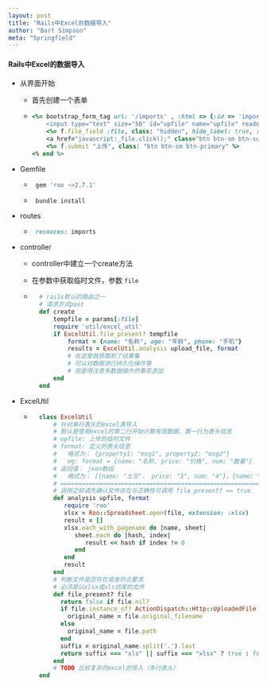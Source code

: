```yaml
---
layout: post
title: "Rails中Excel的数据导入"
author: "Bart Simpson"
meta: "Springfield"
---
```


#### Rails中Excel的数据导入
* 从界面开始
	* 首先创建一个表单

	* ```ruby
      <%= bootstrap_form_tag url: '/imports' , :html => {:id => 'import_car_form', :multipart => true} do |f| %>
	      <input type="text" size="50" id="upfile" name="upfile" readonly>
	      <%= f.file_field :file, class: "hidden", hide_label: true, :onchange => "upfile.value=this.value", :required => 'true'%>
	      <a href="javascript:_file.click();" class="btn btn-sm btn-success"><span class="glyphicon glyphicon-plus">选择文件</span></a>
	      <%= f.submit "上传", class: "btn btn-sm btn-primary" %>
      <% end %>
	  ```
* Gemfile
	* ```ruby
       gem 'roo ~>2.7.1'
	  ```
	* ```ruby
	   bundle install
	  ```

* routes

	* ```ruby
	   resouces: imports
	  ```
* controller
	* controller中建立一个create方法
	* 在参数中获取临时文件，参数 `file`

	* ```ruby
        # rails默认的路由之一
        # 请求方式post
        def create
            tempfile = params[:file]
            require 'util/excel_util'
            if ExcelUtil.file_present? tempfile
                format = {name: "名称", age: "年龄", phone: "手机"}
                results = ExcelUtil.analysis upload_file, format
                # 在这里就获取到了结果集
                # 可以对数据进行持久化操作等
                # 但是得注意多数据操作的事务添加
            end
        end
	  ```

* ExcelUtil

	* ```ruby
		class ExcelUtil
			# 针对单行表头的excel表导入
			# 默认是使用excel的第二行开始计算有效数据，第一行为表头信息
			# upfile: 上传的临时文件
			# format: 定义的表头信息
			#   格式为： {property1: "msg1", property2: "msg2"}
			# 	eg: format = {name: "名称, price: "价格", num: "数量"}
			# 返回值： json数组
			#   格式为： [{name: "土豆"， price: "3", num: "4"}，{name: "里脊肉"， price: "12", num: "1"}]
			# ==========================================================
			# 调用之前请先确认文件存在与正确性可调用 file_present? == true
			def analysis upfile, format
			   require 'roo'
  			   xlsx = Roo::Spreadsheet.open(file, extension: :xlsx)
  			   result = []
  			   xlsx.each_with_pagename do |name, sheet|
		          sheet.each do |hash, index|
		             result << hash if index != 0
           		  end
		       end
	           result
			end
			# 判断文件是否存在或者符合要求
			# 必须是以xlsx或xls结尾的文件
			def file_present? file
		      return false if file.nil?
		      if file.instance_of? ActionDispatch::Http::UploadedFile
		        original_name = file.original_filename
		      else
		        original_name = file.path
		      end
		      suffix = original_name.split('.').last
		      return suffix === "xls" || suffix === "xlsx" ? true : false
		    end
			# TODO 比较复杂的excel的导入（多行表头）
		end
	  ```

